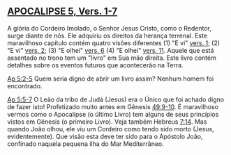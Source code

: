 ## [APOCALIPSE 5, Vers. 1-7](http://bibliaonline.com.br/acf/ap/5/1-7) 

A glória do Cordeiro Imolado, o Senhor Jesus Cristo, como o Redentor, surge diante de nós. Ele adquiriu os direitos da herança terrenal. Este maravilhoso capítulo contém quatro visões diferentes (1) &quot;E vi&quot; [vers. 1](http://bibliaonline.com.br/acf/ap/5/1); (2) &quot;E vi&quot; [vers. 2](http://bibliaonline.com.br/acf/ap/5/2); (3) &quot;E olhei&quot; [vers. 6](http://bibliaonline.com.br/acf/ap/5/6) (4) &quot;E olhei&quot; [vers. 11](http://bibliaonline.com.br/acf/ap/5/11). Aquele que está assentado no trono tem um &quot;livro&quot; em Sua mão direita. Este livro contém detalhes sobre os eventos futuros que acontecerão na Terra.

[Ap 5:2-5](http://bibliaonline.com.br/acf/ap/5/2-5) Quem seria digno de abrir um livro assim? Nenhum homem foi encontrado.

[Ap 5:5-7](http://bibliaonline.com.br/acf/ap/5/5-7) O Leão da tribo de Judá (Jesus) era o Único que foi achado digno de fazer isto! Profetizado muito antes em Gênesis [49:9-10](http://bibliaonline.com.br/acf/gn/49/9-10). É maravilhoso vermos como o Apocalipse (o último Livro) tem alguns de seus princípios vistos em Gênesis (o primeiro Livro). Veja também Hebreus [7:14](http://bibliaonline.com.br/acf/hb/7/14). Mas quando João olhou, ele viu um Cordeiro como tendo sido morto (Jesus, evidentemente). Que visão esta deve ter sido para o Apóstolo João, confinado naquela pequena ilha do Mar Mediterrâneo.